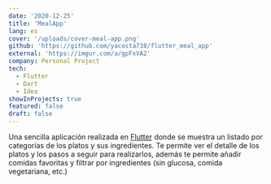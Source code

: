 ```yaml
---
date: '2020-12-25'
title: 'MealApp'
lang: es
cover: '/uploads/cover-meal-app.png'
github: 'https://github.com/yacosta738/flutter_meal_app'
external: 'https://imgur.com/a/gpFxVA2'
company: Personal Project
tech:
  - Flutter
  - Dart
  - Idea
showInProjects: true 
featured: false 
draft: false
---
```


Una sencilla aplicación realizada en [Flutter](https://flutter.dev/) donde se muestra un listado por categorías de los platos y sus ingredientes. Te permite ver el detalle de los platos y los pasos a seguir para realizarlos, además te permite añadir comidas favoritas y filtrar por ingredientes (sin glucosa, comida vegetariana, etc.)
